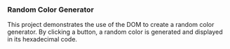 ### Random Color Generator

This project demonstrates the use of the DOM to create a random color generator. By clicking a button, a random color is generated and displayed in its hexadecimal code.